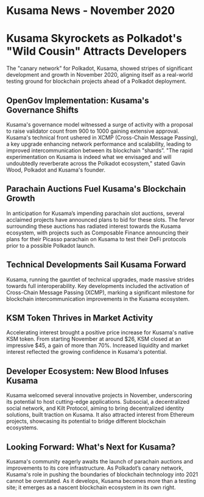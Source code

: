 # Kusama News - November 2020

# Kusama Skyrockets as Polkadot's "Wild Cousin" Attracts Developers

The "canary network" for Polkadot, Kusama, showed stripes of significant
development and growth in November 2020, aligning itself as a real-world testing
ground for blockchain projects ahead of a Polkadot deployment.

## OpenGov Implementation: Kusama's Governance Shifts

Kusama's governance model witnessed a surge of activity with a proposal to raise
validator count from 900 to 1000 gaining extensive approval. Kusama's technical
front ushered in XCMP (Cross-Chain Message Passing), a key upgrade enhancing
network performance and scalability, leading to improved intercommunication
between its blockchain "shards”. "The rapid experimentation on Kusama is indeed
what we envisaged and will undoubtedly reverberate across the Polkadot
ecosystem," stated Gavin Wood, Polkadot and Kusama's founder.

## Parachain Auctions Fuel Kusama's Blockchain Growth

In anticipation for Kusama’s impending parachain slot auctions, several
acclaimed projects have announced plans to bid for these slots. The fervor
surrounding these auctions has radiated interest towards the Kusama ecosystem,
with projects such as Composable Finance announcing their plans for their
Picasso parachain on Kusama to test their DeFi protocols prior to a possible
Polkadot launch.

## Technical Developments Sail Kusama Forward

Kusama, running the gauntlet of technical upgrades, made massive strides towards
full interoperability. Key developments included the activation of Cross-Chain
Message Passing (XCMP), marking a significant milestone for blockchain
intercommunication improvements in the Kusama ecosystem.

## KSM Token Thrives in Market Activity

Accelerating interest brought a positive price increase for Kusama's native KSM
token. From starting November at around $26, KSM closed at an impressive $45, a
gain of more than 70%. Increased liquidity and market interest reflected the
growing confidence in Kusama's potential.

## Developer Ecosystem: New Blood Infuses Kusama

Kusama welcomed several innovative projects in November, underscoring its
potential to host cutting-edge applications. Subsocial, a decentralized social
network, and Kilt Protocol, aiming to bring decentralized identity solutions,
built traction on Kusama. It also attracted interest from Ethereum projects,
showcasing its potential to bridge different blockchain ecosystems.

## Looking Forward: What's Next for Kusama?

Kusama's community eagerly awaits the launch of parachain auctions and
improvements to its core infrastructure. As Polkadot’s canary network, Kusama's
role in pushing the boundaries of blockchain technology into 2021 cannot be
overstated. As it develops, Kusama becomes more than a testing site; it emerges
as a nascent blockchain ecosystem in its own right.

